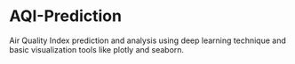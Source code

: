 # AQI-Prediction
Air Quality Index prediction and analysis using deep learning technique and basic visualization tools like plotly and seaborn.
